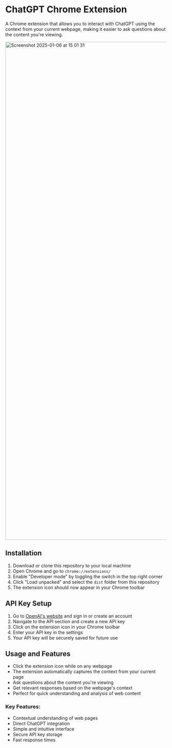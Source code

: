 # ChatGPT Chrome Extension

A Chrome extension that allows you to interact with ChatGPT using the context from your current webpage, making it easier to ask questions about the content you're viewing.

<img width="1552" alt="Screenshot 2025-01-06 at 15 01 31" src="https://github.com/user-attachments/assets/3e10f782-2d30-49cc-b004-2868bc260cc2" />

## Installation

1. Download or clone this repository to your local machine
2. Open Chrome and go to `chrome://extensions/`
3. Enable "Developer mode" by toggling the switch in the top right corner
4. Click "Load unpacked" and select the `dist` folder from this repository
5. The extension icon should now appear in your Chrome toolbar

## API Key Setup

1. Go to [OpenAI's website](https://platform.openai.com/) and sign in or create an account
2. Navigate to the API section and create a new API key
3. Click on the extension icon in your Chrome toolbar
4. Enter your API key in the settings
5. Your API key will be securely saved for future use

## Usage and Features

- Click the extension icon while on any webpage
- The extension automatically captures the context from your current page
- Ask questions about the content you're viewing
- Get relevant responses based on the webpage's context
- Perfect for quick understanding and analysis of web content

### Key Features:
- Contextual understanding of web pages
- Direct ChatGPT integration
- Simple and intuitive interface
- Secure API key storage
- Fast response times
